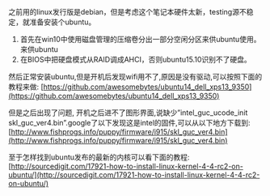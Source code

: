 之前用的linux发行版是debian，但是考虑这个笔记本硬件太新，testing源不稳定，就准备安装个ubuntu。 

1. 首先在win10中使用磁盘管理的压缩卷分出一部分空闲分区来供ubuntu使用。来供ubuntu 
2. 在BIOS中把硬盘模式从RAID调成AHCI，否则ubuntu15.10识别不了硬盘。 

然后正常安装ubuntu,但是开机后发现wifi用不了,原因是没有驱动,可以按照下面的教程来做: 
[https://github.com/awesomebytes/ubuntu14_dell_xps13_9350](https://github.com/awesomebytes/ubuntu14_dell_xps13_9350)

但是之后出现了问题, 开机之后进不了图形界面,说缺少”intel_guc_ucode_init skl_guc_ver4.bin”.google了以下发现这是intel的固件,可以从以下地方下载到: 
[http://www.fishprogs.info/puppy/firmware/i915/skl_guc_ver4.bin](http://www.fishprogs.info/puppy/firmware/i915/skl_guc_ver4.bin)

至于怎样找到ubuntu发布的最新的内核可以看下面的教程: 
[http://sourcedigit.com/17921-how-to-install-linux-kernel-4-4-rc2-on-ubuntu/](http://sourcedigit.com/17921-how-to-install-linux-kernel-4-4-rc2-on-ubuntu/)